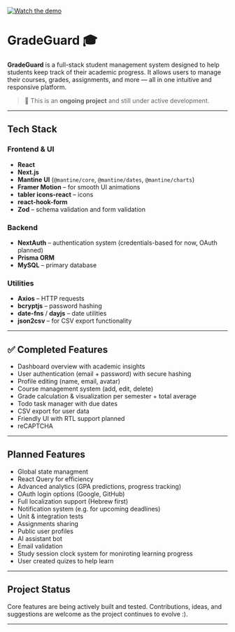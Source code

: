 [![Watch the demo](https://i.ibb.co/s9hhhJds/video-click-here.jpg)](https://www.youtube.com/watch?v=1NSycNVX8z0)

# GradeGuard 🎓

**GradeGuard** is a full-stack student management system designed to help students keep track of their academic progress. It allows users to manage their courses, grades, assignments, and more — all in one intuitive and responsive platform.

> 🚧 This is an **ongoing project** and still under active development.

---

## Tech Stack

### Frontend & UI

- **React**
- **Next.js**
- **Mantine UI** (`@mantine/core`, `@mantine/dates`, `@mantine/charts`)
- **Framer Motion** – for smooth UI animations
- **tabler icons-react** – icons
- **react-hook-form**
- **Zod** – schema validation and form validation

### Backend

- **NextAuth** – authentication system (credentials-based for now, OAuth planned)
- **Prisma ORM**
- **MySQL** – primary database

### Utilities

- **Axios** – HTTP requests
- **bcryptjs** – password hashing
- **date-fns** / **dayjs** – date utilities
- **json2csv** – for CSV export functionality

---

## ✅ Completed Features

- Dashboard overview with academic insights
- User authentication (email + password) with secure hashing
- Profile editing (name, email, avatar)
- Course management system (add, edit, delete)
- Grade calculation & visualization per semester + total average
- Todo task manager with due dates
- CSV export for user data
- Friendly UI with RTL support planned
- reCAPTCHA

---

## Planned Features

- Global state managment
- React Query for efficiency
- Advanced analytics (GPA predictions, progress tracking)
- OAuth login options (Google, GitHub)
- Full localization support (Hebrew first)
- Notification system (e.g. for upcoming deadlines)
- Unit & integration tests
- Assignments sharing
- Public user profiles
- AI assistant bot
- Email validation
- Study session clock system for moniroting learning progress
- User created quizes to help learn

---

## Project Status

Core features are being actively built and tested. Contributions, ideas, and suggestions are welcome as the project continues to evolve :).

---
